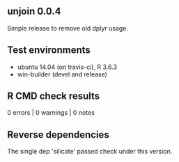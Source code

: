 ## unjoin 0.0.4

Simple release to remove old dplyr usage. 

## Test environments
* ubuntu 14.04 (on travis-ci), R 3.6.3
* win-builder (devel and release)

## R CMD check results

0 errors | 0 warnings | 0 notes

## Reverse dependencies

The single dep 'silicate' passed check under this version. 
